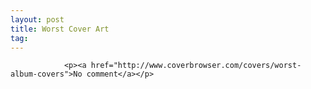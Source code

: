 ```yaml
---
layout: post
title: Worst Cover Art
tag: 
---
```



                <p><a href="http://www.coverbrowser.com/covers/worst-album-covers">No comment</a></p>
            
